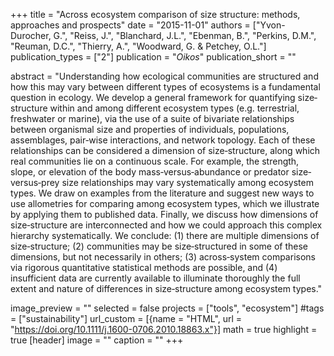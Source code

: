 +++
title = "Across ecosystem comparison of size structure: methods, approaches and prospects"
date = "2015-11-01"
authors = ["Yvon-Durocher, G.", "Reiss, J.", "Blanchard, J.L.", "Ebenman, B.", "Perkins, D.M.", "Reuman, D.C.", "Thierry, A.", "Woodward, G. & Petchey, O.L."]
publication_types = ["2"]
publication = "_Oikos_"
publication_short = ""

abstract = "Understanding how ecological communities are structured and how this may vary between different types of ecosystems is a fundamental question in ecology. We develop a general framework for quantifying size‐structure within and among different ecosystem types (e.g. terrestrial, freshwater or marine), via the use of a suite of bivariate relationships between organismal size and properties of individuals, populations, assemblages, pair‐wise interactions, and network topology. Each of these relationships can be considered a dimension of size‐structure, along which real communities lie on a continuous scale. For example, the strength, slope, or elevation of the body mass‐versus‐abundance or predator size‐versus‐prey size relationships may vary systematically among ecosystem types. We draw on examples from the literature and suggest new ways to use allometries for comparing among ecosystem types, which we illustrate by applying them to published data. Finally, we discuss how dimensions of size‐structure are interconnected and how we could approach this complex hierarchy systematically. We conclude: (1) there are multiple dimensions of size‐structure; (2) communities may be size‐structured in some of these dimensions, but not necessarily in others; (3) across‐system comparisons via rigorous quantitative statistical methods are possible, and (4) insufficient data are currently available to illuminate thoroughly the full extent and nature of differences in size‐structure among ecosystem types."

image_preview = ""
selected = false
projects = ["tools", "ecosystem"]
#tags = ["sustainability"]
url_custom = [{name = "HTML", url = "https://doi.org/10.1111/j.1600-0706.2010.18863.x"}]
math = true
highlight = true
[header]
image = ""
caption = ""
+++



